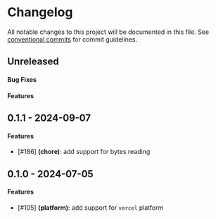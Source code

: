 # Changelog
All notable changes to this project will be documented in this file. See [conventional commits](https://www.conventionalcommits.org/) for commit guidelines.

## Unreleased
#### Bug Fixes

#### Features

## 0.1.1 - 2024-09-07
#### Features
- [#186] **(chore)**: add support for bytes reading


## 0.1.0 - 2024-07-05
#### Features
- [#105] **(platform)**: add support for `vercel` platform
